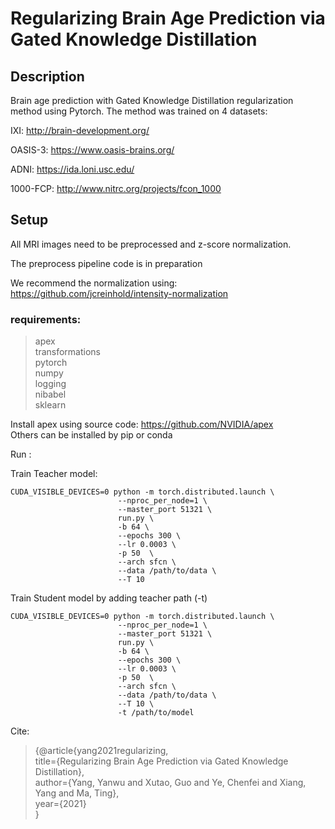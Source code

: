 # Regularizing Brain Age Prediction via Gated Knowledge Distillation

## Description
Brain age prediction with  Gated Knowledge Distillation regularization method using Pytorch. The method was trained on 4 datasets:

IXI: http://brain-development.org/

OASIS-3: https://www.oasis-brains.org/

ADNI: https://ida.loni.usc.edu/

1000-FCP: http://www.nitrc.org/projects/fcon_1000

## Setup
All MRI images need to be preprocessed and z-score normalization.

The preprocess pipeline code is in preparation

We recommend the normalization using: https://github.com/jcreinhold/intensity-normalization

### requirements:
>apex  
>transformations  
>pytorch  
>numpy  
>logging  
>nibabel  
>sklearn

Install apex using source code: https://github.com/NVIDIA/apex  
Others can be installed by pip or conda  

Run :

Train Teacher model:
```
CUDA_VISIBLE_DEVICES=0 python -m torch.distributed.launch \
                        --nproc_per_node=1 \
                        --master_port 51321 \
                        run.py \
                        -b 64 \
                        --epochs 300 \
                        --lr 0.0003 \
                        -p 50  \
                        --arch sfcn \
                        --data /path/to/data \
                        --T 10
```  
Train Student model by adding teacher path (-t)
```shell
CUDA_VISIBLE_DEVICES=0 python -m torch.distributed.launch \
                        --nproc_per_node=1 \
                        --master_port 51321 \
                        run.py \
                        -b 64 \
                        --epochs 300 \
                        --lr 0.0003 \
                        -p 50  \
                        --arch sfcn \
                        --data /path/to/data \
                        --T 10 \
                        -t /path/to/model
```

Cite:  
>{@article{yang2021regularizing,  
  title={Regularizing Brain Age Prediction via Gated   Knowledge Distillation},  
  author={Yang, Yanwu and Xutao, Guo and Ye, Chenfei and Xiang, Yang and Ma, Ting},  
  year={2021}  
}